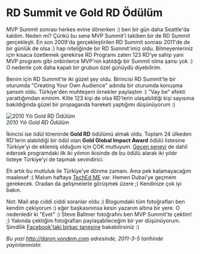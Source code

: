 # RD Summit ve Gold RD Ödülüm 

MVP Summit sonrası herkes evine dönerken :) ben bir gün daha Seattle'da
kaldım. Neden mi? Çünkü bu sene MVP Summit'i takiben bir de RD Summit
gerçekleşti. En son 2009'da gerçekleştirilen RD Summit sonrası 2011'de
de bir günlük de olsa :) hap niteliğinde bir RD Summit'imiz oldu.
Bilmeyenleriniz için kısaca özetlemek gerekirse RD Programı zaten 123
RD'ye sahip yani MVP programı gibi onbinlerce MVP'nin katıldığı bir
Summit olma şansı yok :) O nedenle çok daha kapalı bir grubun özel
günüydü diyebilirim.

Benim için RD Summit'te iki güzel şey oldu. Birincisi RD Summit'te bir
oturumda "Creating Your Own Audience" adında bir oturumda konuşma şansım
oldu. Türkiye'den muhteşem örnekler paylaştım :) "Vay be" efekti
yarattığımdan eminim. Kitle 123 kişi de olsa RD'lerin ulaşabildiği kişi
sayısınıa bakıldığında güzel bir propaganda hareketi yaptığımı
düşünüyorum :)

![2010 Yılı Gold RD
Ödülüm](../media/RD_Summit_ve_Gold_RD_Odulum/04032011.jpg)\
*2010 Yılı Gold RD Ödülüm*

İkincisi ise ödül töreninde **Gold RD** ödülümü almak oldu. Toplam 24
ülkeden RD'lerin alabildiği bir ödül olan **Gold Global Impact Award**
ödülü listesine Türkiye'yi de eklemiş olduğum için ÇOK mutluyum. [Geçen
seneyi](http://daron.yondem.com/tr/post/61c6bfa0-bc94-4fd6-a258-ed17f13525a3)
de dahil edersek programdaki ilk iki yılımın ikisinde de bu ödülü alarak
iki yıldır listeye Türkiye'yi de taşımak sevindirici.

Eh artık bu mutluluk ile Türkiye'ye dönme zamanı. Ama pek kalamayacağım
maalesef :( Malum haftaya [TechEd
ME](http://daron.yondem.com/tr/post/5295172f-0650-44fa-b0b5-cb3973cd96e0)
var. Hemen Dubai'ye geçmem gerekecek. Oradan da gelişmelerle görüşmek
üzere ;) Kendinize çok iyi bakın.

Not: Mail atıp ciddi ciddi soranlar oldu :) Blogumdaki tüm fotoğrafları
ben kendim çekiyorum :) eğer başkasınınsa kesin yazarım altına bir yere.
O nedenledir ki "Evet" :) Steve Ballmer fotoğrafını ben MVP Summit'te
çektim! ;) Yakında çektiğim fotoğrafları paylaşabileceğim bir yer
düşünüyorum. Şimdilik [Facebook'taki birkaç
tanesine](http://www.facebook.com/album.php?id=717049068&aid=225857)
bakabilirsiniz :)


*Bu yazi http://daron.yondem.com adresinde, 2011-3-5 tarihinde yayinlanmistir.*